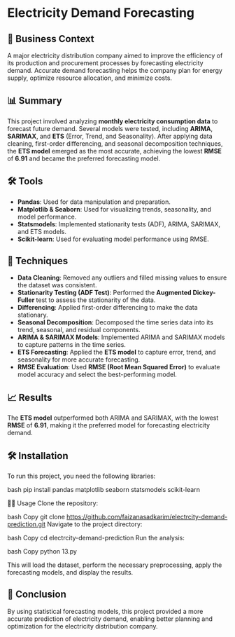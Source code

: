 # Electricity Demand Forecasting

## 🏢 Business Context

A major electricity distribution company aimed to improve the efficiency of its production and procurement processes by forecasting electricity demand. Accurate demand forecasting helps the company plan for energy supply, optimize resource allocation, and minimize costs.

## 📊 Summary

This project involved analyzing **monthly electricity consumption data** to forecast future demand. Several models were tested, including **ARIMA**, **SARIMAX**, and **ETS** (Error, Trend, and Seasonality). After applying data cleaning, first-order differencing, and seasonal decomposition techniques, the **ETS model** emerged as the most accurate, achieving the lowest **RMSE** of **6.91** and became the preferred forecasting model.

## 🛠 Tools

- **Pandas**: Used for data manipulation and preparation.
- **Matplotlib & Seaborn**: Used for visualizing trends, seasonality, and model performance.
- **Statsmodels**: Implemented stationarity tests (ADF), ARIMA, SARIMAX, and ETS models.
- **Scikit-learn**: Used for evaluating model performance using RMSE.

## 🔧 Techniques

- **Data Cleaning**: Removed any outliers and filled missing values to ensure the dataset was consistent.
- **Stationarity Testing (ADF Test)**: Performed the **Augmented Dickey-Fuller** test to assess the stationarity of the data.
- **Differencing**: Applied first-order differencing to make the data stationary.
- **Seasonal Decomposition**: Decomposed the time series data into its trend, seasonal, and residual components.
- **ARIMA & SARIMAX Models**: Implemented ARIMA and SARIMAX models to capture patterns in the time series.
- **ETS Forecasting**: Applied the **ETS model** to capture error, trend, and seasonality for more accurate forecasting.
- **RMSE Evaluation**: Used **RMSE (Root Mean Squared Error)** to evaluate model accuracy and select the best-performing model.

## 📈 Results

The **ETS model** outperformed both ARIMA and SARIMAX, with the lowest **RMSE** of **6.91**, making it the preferred model for forecasting electricity demand.

## 🛠 Installation

To run this project, you need the following libraries:

bash
pip install pandas matplotlib seaborn statsmodels scikit-learn

🏃‍♂️ Usage
Clone the repository:

bash
Copy
git clone https://github.com/faizanasadkarim/electrcity-demand-prediction.git
Navigate to the project directory:

bash
Copy
cd electrcity-demand-prediction
Run the analysis:

bash
Copy
python 13.py

This will load the dataset, perform the necessary preprocessing, apply the forecasting models, and display the results.

## 🎯 Conclusion
By using statistical forecasting models, this project provided a more accurate prediction of electricity demand, enabling better planning and optimization for the electricity distribution company.

